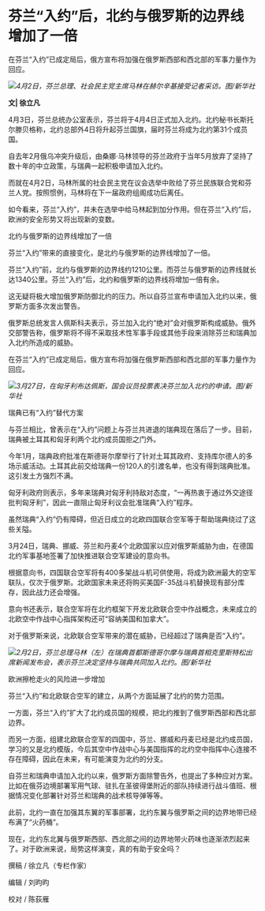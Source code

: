 # 芬兰“入约”后，北约与俄罗斯的边界线增加了一倍

在芬兰“入约”已成定局后，俄方宣布将加强在俄罗斯西部和西北部的军事力量作为回应。

![](https://inews.gtimg.com/newsapp_bt/0/15770605621/1000)_4月2日，芬兰总理、社会民主党主席马林在赫尔辛基接受记者采访。图/新华社_

**文| 徐立凡**

4月3日，芬兰总统办公室表示，芬兰将于4月4日正式加入北约。北约秘书长斯托尔滕贝格称，北约总部外4日将升起芬兰国旗，届时芬兰将成为北约第31个成员国。

自去年2月俄乌冲突升级后，由桑娜·马林领导的芬兰政府于当年5月放弃了坚持了数十年的中立政策，与瑞典一起积极申请加入北约。

而就在4月2日，马林所属的社会民主党在议会选举中败给了芬兰民族联合党和芬兰人党。按照惯例，马林将在下一届政府组阁成功后离任。

如今看来，芬兰“入约”，并未在选举中给马林起到加分作用。但在芬兰“入约”后，欧洲的安全形势又将出现新的变数。

北约与俄罗斯的边界线增加了一倍

芬兰“入约”带来的直接变化，是北约与俄罗斯的边界线增加了一倍。

芬兰“入约”前，北约与俄罗斯的边界线约1210公里。而芬兰与俄罗斯的边界线就长达1340公里。芬兰“入约”后，北约和俄罗斯的边界线将增加一倍有余。

这无疑将极大增加俄罗斯防御北约的压力。所以自芬兰宣布申请加入北约以来，俄罗斯方面多次发出警告。

俄罗斯总统发言人佩斯科夫表示，芬兰加入北约“绝对”会对俄罗斯构成威胁。俄外交部警告称，俄罗斯将不得不采取技术性军事手段或其他手段来消除芬兰和瑞典加入北约所造成的威胁。

在芬兰“入约”已成定局后，俄方宣布将加强在俄罗斯西部和西北部的军事力量作为回应。

![](https://inews.gtimg.com/newsapp_bt/0/15770605624/1000)_3月27日，在匈牙利布达佩斯，国会议员投票表决芬兰加入北约的申请。图/新华社_

瑞典已有“入约”替代方案

与芬兰相比，曾表示在“入约”问题上与芬兰共进退的瑞典现在落后了一步。目前，瑞典被土耳其和匈牙利两个北约成员国拒之门外。

今年1月，瑞典政府批准在斯德哥尔摩举行了针对土耳其政府、支持库尔德人的多场示威活动。土耳其此前交给瑞典一份120人的引渡名单，也没有得到瑞典批准。这引发土方强烈不满。

匈牙利政府则表示，多年来瑞典对匈牙利持敌对态度，“一再热衷于通过外交途径批判匈牙利”，因此一直阻止匈牙利议会批准瑞典“入约”程序。

虽然瑞典“入约”仍有障碍，但近日成立的北欧四国联合空军等于帮助瑞典绕过了这些关隘。

3月24日，瑞典、挪威、芬兰和丹麦4个北欧国家以应对俄罗斯威胁为由，在德国北约军事基地签署了加快推进联合空军建设的意向书。

根据意向书，四国联合空军将有400多架战斗机可供使用，将成为欧洲最大的空军联队，仅次于俄罗斯。北欧国家未来还将购买美国F-35战斗机替换现有部分库存，因此战力还会增强。

意向书还表示，联合空军将在北约框架下开发北欧联合空中作战概念，未来成立的北欧空中作战中心指挥架构还可“容纳美国和加拿大”。

对于俄罗斯来说，北欧联合空军带来的潜在威胁，已经超过了瑞典是否“入约”。

![](https://inews.gtimg.com/newsapp_bt/0/15770605670/1000)_2月2日，芬兰总理马林（左）在瑞典首都斯德哥尔摩与瑞典首相克里斯特松出席新闻发布会，表示芬兰决定坚持与瑞典共同加入北约。图/新华社_

欧洲擦枪走火的风险进一步增加

芬兰“入约”和北欧联合空军的建立，从两个方面延展了北约的势力范围。

一方面，芬兰“入约”扩大了北约成员国的规模，把北约推到了俄罗斯西部和西北部边界。

而另一方面，组建北欧联合空军的四国中，芬兰、挪威和丹麦已经是北约成员国，学习的又是北约模版，今后其空中作战中心与美国指挥的北约空中指挥中心连接不存在障碍，因此在未来，有可能演变为北约的分支。

自芬兰和瑞典申请加入北约以来，俄罗斯方面除警告外，也提出了多种应对方案。比如在俄芬边境部署军用气球、驻扎在圣彼得堡附近的部队持续进行战斗值班、根据情况变化部署针对芬兰和瑞典的战术核导弹等等。

此前，北约一直在加强其东翼的军事部署，北约东翼与俄罗斯之间的边界地带已经布满了“火药桶”。

现在，北约东北翼与俄罗斯西部、西北部之间的边界地带火药味也逐渐浓烈起来了。对于欧洲来说，局势这样演变，真的有助于安全吗？

撰稿 / 徐立凡（专栏作家）

编辑 / 刘昀昀

校对 / 陈荻雁

